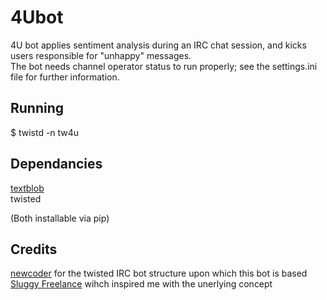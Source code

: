 4Ubot
=====

4U bot applies sentiment analysis during an IRC chat session, and kicks users responsible for "unhappy" messages.  
The bot needs channel operator status to run properly; see the settings.ini file for further information.

Running
-------

$ twistd -n tw4u

Dependancies
------------

[textblob](https://github.com/sloria/TextBlob>)   
twisted   

(Both installable via pip)

Credits
-------

[newcoder](http://newcoder.io/) for the twisted IRC bot structure upon which this bot is based   
[Sluggy Freelance](http://www.sluggy.com/) wihch inspired me with the unerlying concept  